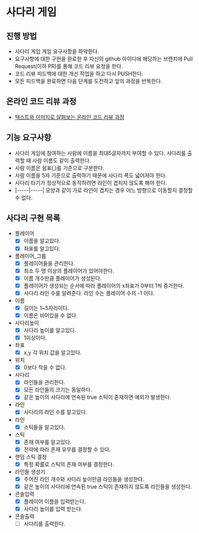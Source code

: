 # 사다리 게임
## 진행 방법
* 사다리 게임 게임 요구사항을 파악한다.
* 요구사항에 대한 구현을 완료한 후 자신의 github 아이디에 해당하는 브랜치에 Pull Request(이하 PR)를 통해 코드 리뷰 요청을 한다.
* 코드 리뷰 피드백에 대한 개선 작업을 하고 다시 PUSH한다.
* 모든 피드백을 완료하면 다음 단계를 도전하고 앞의 과정을 반복한다.

## 온라인 코드 리뷰 과정
* [텍스트와 이미지로 살펴보는 온라인 코드 리뷰 과정](https://github.com/nextstep-step/nextstep-docs/tree/master/codereview)

## 기능 요구사항
* 사다리 게임에 참여하는 사람에 이름을 최대5글자까지 부여할 수 있다. 사다리를 출력할 때 사람 이름도 같이 출력한다.
* 사람 이름은 쉼표(,)를 기준으로 구분한다.
* 사람 이름을 5자 기준으로 출력하기 때문에 사다리 폭도 넓어져야 한다.
* 사다리 타기가 정상적으로 동작하려면 라인이 겹치지 않도록 해야 한다.
* |-----|-----| 모양과 같이 가로 라인이 겹치는 경우 어느 방향으로 이동할지 결정할 수 없다.

## 사다리 구현 목록
* 플레이어
  - [x] 이름을 알고있다.
  - [x] 좌표를 알고있다.
* 플레이어_그룹
  - [x] 플레이어들을 관리한다.
  - [x] 최소 두 명 이상의 플레이어가 있어야한다.
  - [x] 이름 개수만큼 플레이어가 생성된다.
  - [x] 플레이어가 생성되는 순서에 따라 플레이어의 x좌표가 0부터 1씩 증가한다.
  - [x] 사다리 라인 수를 알려준다. 라인 수는 플레이어 수의 -1 이다.
* 이름
  - [x] 길이는 1~5자리이다.
  - [x] 이름은 비어있을 수 없다.
* 사다리높이
  - [x] 사다리 높이를 알고있다.
  - [x] 1이상이다.
* 좌표
  - [x] x,y 각 위치 값을 알고있다.
* 위치
  - [x] 0보다 작을 수 없다.
* 사다리
  - [x] 라인들을 관리한다.
  - [x] 모든 라인들의 크기는 동일하다.
  - [x] 같은 높이의 사다리에 연속된 true 스틱이 존재하면 예외가 발생한다.
* 라인
  - [x] 사다리의 라인 수를 알고있다.
* 라인
  - [x] 스틱들을 알고있다.
* 스틱 
  - [x] 존재 여부를 알고있다.
  - [x] 전략에 따라 존재 유무를 결정할 수 있다.
* 랜덤 스틱 결정
  - [x] 특정 확률로 스틱의 존재 여부를 결정한다.
* 라인들 생성기
  - [x] 주어진 라인 개수와 사다리 높이만큼 라인들을 생성한다.
  - [x] 같은 높이의 사다리에 연속된 true 스틱이 존재하지 않도록 라인들을 생성한다.
* 콘솔입력
  - [x] 플레이어 이름을 입력받는다.
  - [x] 사다리 높이를 입력 받는다.
* 콘솔출력
  - [ ] 사다리를 출력한다.